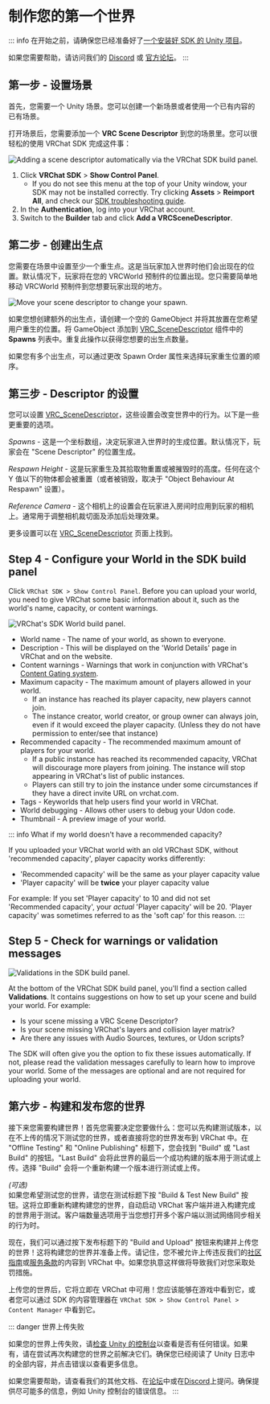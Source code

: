 # 制作您的第一个世界

::: info
在开始之前，请确保您已经准备好了[一个安装好 SDK 的 Unity 项目](/creators.vrchat.com/sdk/)。

如果您需要帮助，请访问我们的 [Discord](https://discord.gg/vrchat) 或 [官方论坛](https://ask.vrchat.com)。
:::

## 第一步 - 设置场景

首先，您需要一个 Unity 场景。您可以创建一个新场景或者使用一个已有内容的已有场景。

打开场景后，您需要添加一个 **VRC Scene Descriptor** 到您的场景里。您可以很轻松的使用 VRChat SDK 完成这件事：

![Adding a scene descriptor automatically via the VRChat SDK build panel.](/creators.vrchat.com/images/worlds/build-panel-add-vrc-scene-descriptor.png)

1. Click **VRChat SDK** > **Show Control Panel**.
	- If you do not see this menu at the top of your Unity window, your SDK may not be installed correctly. Try clicking **Assets** > **Reimport All**, and check our [SDK troubleshooting guide](/creators.vrchat.com/sdk/sdk-troubleshooting).
2. In the **Authentication**, log into your VRChat account.
3. Switch to the **Builder** tab and click **Add a VRCSceneDescriptor**.

## 第二步 - 创建出生点

您需要在场景中设置至少一个重生点。这是当玩家加入世界时他们会出现在的位置。默认情况下，玩家将在您的 VRCWorld 预制件的位置出现。您只需要简单地移动 VRCWorld 预制件到您想要玩家出现的地方。

![Move your scene descriptor to change your spawn.](/creators.vrchat.com/images/worlds/vrc-scene-descriptor-gizmo.png)

如果您想创建额外的出生点，请创建一个空的 GameObject 并将其放置在您希望用户重生的位置。将 GameObject 添加到 [VRC_SceneDescriptor](./components/vrc_scenedescriptor.md) 组件中的 **Spawns** 列表中。重复此操作以获得您想要的出生点数量。

如果您有多个出生点，可以通过更改 Spawn Order 属性来选择玩家重生位置的顺序。

## 第三步 - Descriptor 的设置

您可以设置 [VRC_SceneDescriptor](./components/vrc_scenedescriptor.md)，这些设置会改变世界中的行为。以下是一些更重要的选项。

_Spawns_ - 这是一个坐标数组，决定玩家进入世界时的生成位置。默认情况下，玩家会在 "Scene Descriptor" 的位置生成。

_Respawn Height_ - 这是玩家重生及其拾取物重置或被摧毁时的高度。任何在这个 Y 值以下的物体都会被重置（或者被销毁，取决于 "Object Behaviour At Respawn" 设置）。

_Reference Camera_ - 这个相机上的设置会在玩家进入房间时应用到玩家的相机上。通常用于调整相机裁切面及添加后处理效果。

更多设置可以在 [VRC_SceneDescriptor](./components/vrc_scenedescriptor.md) 页面上找到。

## Step 4 - Configure your World in the SDK build panel

Click  `VRChat SDK > Show Control Panel`. Before you can upload your world, you need to give VRChat some basic information about it, such as the world's name, capacity, or content warnings.

![VRChat's SDK World build panel.](/creators.vrchat.com/images/worlds/build-panel-worlds-2023.png)

- World name - The name of your world, as shown to everyone.
- Description - This will be displayed on the 'World Details' page in VRChat and on the website.
- Content warnings - Warnings that work in conjunction with VRChat's [Content Gating system](https://hello.vrchat.com/blog/content-gating).
- Maximum capacity - The maximum amount of players allowed in your world.
  - If an instance has reached its player capacity, new players cannot join.
  - The instance creator, world creator, or group owner can always join, even if it would exceed the player capacity. (Unless they do not have permission to enter/see that instance)
- Recommended capacity - The recommended maximum amount of players for your world.
  - If a public instance has reached its recommended capacity, VRChat will discourage more players from joining. The instance will stop appearing in VRChat's list of public instances.
  - Players can still try to join the instance under some circumstances if they have a direct invite URL on vrchat.com.
- Tags - Keyworlds that help users find your world in VRChat.
- World debugging - Allows other users to debug your Udon code.
- Thumbnail - A preview image of your world.

::: info What if my world doesn't have a recommended capacity?

If you uploaded your VRChat world with an old VRChast SDK, without 'recommended capacity', player capacity works differently:

 - 'Recommended capacity' will be the same as your player capacity value
 - 'Player capacity' will be **twice** your player capacity value
 
 For example: If you set 'Player capacity' to 10 and did not set 'Recommended capacity', your _actual_ 'Player capacity' will be 20. 'Player capacity' was sometimes referred to as the 'soft cap' for this reason.
:::

## Step 5 - Check for warnings or validation messages

![Validations in the SDK build panel.](/creators.vrchat.com/images/worlds/build-panel-validations-everything-looks-good.png)

At the bottom of the VRChat SDK build panel, you'll find a section called **Validations**. It contains suggestions on how to set up your scene and build your world. For example:

- Is your scene missing a VRC Scene Descriptor?
- Is your scene missing VRChat's layers and collision layer matrix?
- Are there any issues with Audio Sources, textures, or Udon scripts?

The SDK will often give you the option to fix these issues automatically. If not, please read the validation messages carefully to learn how to improve your world. Some of the messages are optional and are not required for uploading your world.

## 第六步 - 构建和发布您的世界

接下来您需要构建世界！首先您需要决定您要做什么：您可以先构建测试版本，以在不上传的情况下测试您的世界，或者直接将您的世界发布到 VRChat 中。在 "Offline Testing" 和 "Online Publishing" 标题下，您会找到 "Build" 或 "Last Build" 的按钮。"Last Build" 会将此世界的最后一个成功构建的版本用于测试或上传。选择 "Build" 会将一个重新构建一个版本进行测试或上传。 

_(可选)_  
如果您希望测试您的世界，请您在测试标题下按 "Build & Test New Build" 按钮。这将立即重新构建构建您的世界，自动启动 VRChat 客户端并进入构建完成的世界用于测试。客户端数量选项用于当您想打开多个客户端以测试网络同步相关的行为时。

现在，我们可以通过按下发布标题下的 "Build and Upload" 按钮来构建并上传您的世界！这将构建您的世界并准备上传。请记住，您不被允许上传违反我们的[社区指南](https://vrchat.com/community-guidelines)或[服务条款](https://vrchat.com/legal)的内容到 VRChat 中。如果您执意这样做将导致我们对您采取处罚措施。

上传您的世界后，它将立即在 VRChat 中可用！您应该能够在游戏中看到它，或者您可以通过 SDK 的内容管理器在 `VRChat SDK > Show Control Panel > Content Manager` 中看到它。

::: danger 世界上传失败

如果您的世界上传失败，请[检查 Unity 的控制台](https://docs.unity3d.com/Manual/Console.html)以查看是否有任何错误。如果有，请在尝试再次构建您的世界之前解决它们。确保您已经阅读了 Unity 日志中的全部内容，并点击错误以查看更多信息。

如果您需要帮助，请查看我们的其他文档、在[论坛](https://ask.vrchat.com/)中或在[Discord](https://discord.com/invite/vrchat)上提问。确保提供尽可能多的信息，例如 Unity 控制台的错误信息。
:::
